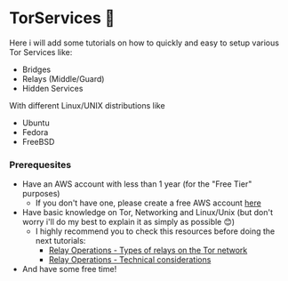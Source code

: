 # TorServices 🧅

Here i will add some tutorials on how to quickly and easy to setup various Tor Services like:

- Bridges
- Relays (Middle/Guard)
- Hidden Services

With different Linux/UNIX distributions like

- Ubuntu
- Fedora
- FreeBSD


### Prerequesites

- Have an AWS account with less than 1 year (for the "Free Tier" purposes)
  - If you don't have one, please create a free AWS account [here](https://portal.aws.amazon.com/gp/aws/developer/registration/index.html?nc2=h_ct&src=header_signup)
- Have basic knowledge on Tor, Networking and Linux/Unix (but don't worry i'll do my best to explain it as simply as possible 😊)
  - I highly recommend you to check this resources before doing the next tutorials:
    - [Relay Operations - Types of relays on the Tor network](https://community.torproject.org/relay/types-of-relays)
    - [Relay Operations - Technical considerations](https://community.torproject.org/relay/technical-considerations/)
- And have some free time!
